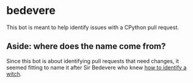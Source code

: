 # bedevere
This bot is meant to help identify issues with a CPython pull request.

## Aside: where does the name come from?
Since this bot is about identifying pull requests that need changes,
it seemed fitting to name it after Sir Bedevere who knew
[how to identify a witch](https://youtu.be/k3jt5ibfRzw).
